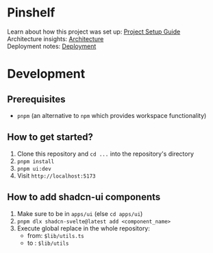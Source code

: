 # Pinshelf
Learn about how this project was set up: [Project Setup Guide](./docs/SETUP.md)  
Architecture insights: [Architecture](./docs/ARCHITECTURE.md)  
Deployment notes: [Deployment](./docs/DEPLOYMENT.md)  

# Development
## Prerequisites
-   `pnpm` (an alternative to `npm` which provides workspace functionality)

## How to get started?
1.  Clone this repository and `cd ...` into the repository's directory
2.  `pnpm install`
3.  `pnpm ui:dev`
4.  Visit `http://localhost:5173`

## How to add shadcn-ui components
1.  Make sure to be in `apps/ui` (else `cd apps/ui`)
2.  `pnpm dlx shadcn-svelte@latest add <component_name>`
3.  Execute global replace in the whole repository:
    -   from: `$lib/utils.ts`
    -   to  : `$lib/utils`
